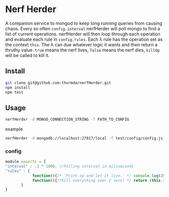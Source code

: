 # Nerf Herder

A companion service to mongod to keep long running queries from causing chaos.
Every so often `config.interval` nerfHerder will poll mongo to find a list of
current operations. nerfHerder will then loop through each operation and
evaluate each rule in `config.rules`. Each λ rule has the operation set as the
context `this`. The λ can due whatever logic it wants  and then return a
thruthy value. `true` means the nerf lives, `false` means the nerf dies, 
`killOp` will be called to kill it.

## Install

````bash
git clone git@github.com:thurmda/nerfHerder.git
npm install
npm test
````

## Usage

````bash
nerfHerder -d MONGO_CONNECTION_STRING -f PATH_TO_CONFIG
````
example
````bash
nerfHerder -d mongodb://localhost:27017/local -f test/config/config.js
````

### config

````js
module.exports = {
"interval" : .3 * 1000, //Polling interval in miliseconds
"rules" : [
            function(){/* 'Print op and let it live.' */ console.log(JSON.stringify(this)); return true;},
            function(){/*Kill everything over 2 secs! */ return (this.secs_running < 2);}
       ]
}
````
